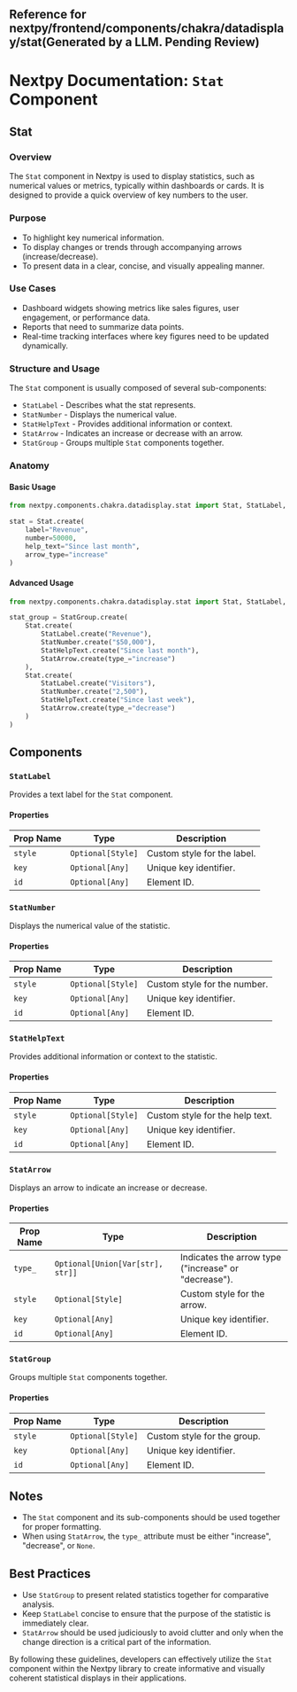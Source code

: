##  Reference for nextpy/frontend/components/chakra/datadisplay/stat(Generated by a LLM. Pending Review)

# Nextpy Documentation: `Stat` Component

## **Stat**

### Overview
The `Stat` component in Nextpy is used to display statistics, such as numerical values or metrics, typically within dashboards or cards. It is designed to provide a quick overview of key numbers to the user.

### Purpose
- To highlight key numerical information.
- To display changes or trends through accompanying arrows (increase/decrease).
- To present data in a clear, concise, and visually appealing manner.

### Use Cases
- Dashboard widgets showing metrics like sales figures, user engagement, or performance data.
- Reports that need to summarize data points.
- Real-time tracking interfaces where key figures need to be updated dynamically.

### Structure and Usage
The `Stat` component is usually composed of several sub-components:
- `StatLabel` - Describes what the stat represents.
- `StatNumber` - Displays the numerical value.
- `StatHelpText` - Provides additional information or context.
- `StatArrow` - Indicates an increase or decrease with an arrow.
- `StatGroup` - Groups multiple `Stat` components together.

### Anatomy
#### Basic Usage
```python
from nextpy.components.chakra.datadisplay.stat import Stat, StatLabel, StatNumber, StatHelpText, StatArrow

stat = Stat.create(
    label="Revenue",
    number=50000,
    help_text="Since last month",
    arrow_type="increase"
)
```

#### Advanced Usage
```python
from nextpy.components.chakra.datadisplay.stat import Stat, StatLabel, StatNumber, StatHelpText, StatArrow, StatGroup

stat_group = StatGroup.create(
    Stat.create(
        StatLabel.create("Revenue"),
        StatNumber.create("$50,000"),
        StatHelpText.create("Since last month"),
        StatArrow.create(type_="increase")
    ),
    Stat.create(
        StatLabel.create("Visitors"),
        StatNumber.create("2,500"),
        StatHelpText.create("Since last week"),
        StatArrow.create(type_="decrease")
    )
)
```

## Components

### `StatLabel`
Provides a text label for the `Stat` component.

#### Properties
Prop Name | Type | Description
--- | --- | ---
`style` | `Optional[Style]` | Custom style for the label.
`key` | `Optional[Any]` | Unique key identifier.
`id` | `Optional[Any]` | Element ID.

### `StatNumber`
Displays the numerical value of the statistic.

#### Properties
Prop Name | Type | Description
--- | --- | ---
`style` | `Optional[Style]` | Custom style for the number.
`key` | `Optional[Any]` | Unique key identifier.
`id` | `Optional[Any]` | Element ID.

### `StatHelpText`
Provides additional information or context to the statistic.

#### Properties
Prop Name | Type | Description
--- | --- | ---
`style` | `Optional[Style]` | Custom style for the help text.
`key` | `Optional[Any]` | Unique key identifier.
`id` | `Optional[Any]` | Element ID.

### `StatArrow`
Displays an arrow to indicate an increase or decrease.

#### Properties
Prop Name | Type | Description
--- | --- | ---
`type_` | `Optional[Union[Var[str], str]]` | Indicates the arrow type ("increase" or "decrease").
`style` | `Optional[Style]` | Custom style for the arrow.
`key` | `Optional[Any]` | Unique key identifier.
`id` | `Optional[Any]` | Element ID.

### `StatGroup`
Groups multiple `Stat` components together.

#### Properties
Prop Name | Type | Description
--- | --- | ---
`style` | `Optional[Style]` | Custom style for the group.
`key` | `Optional[Any]` | Unique key identifier.
`id` | `Optional[Any]` | Element ID.

## Notes
- The `Stat` component and its sub-components should be used together for proper formatting.
- When using `StatArrow`, the `type_` attribute must be either "increase", "decrease", or `None`.

## Best Practices
- Use `StatGroup` to present related statistics together for comparative analysis.
- Keep `StatLabel` concise to ensure that the purpose of the statistic is immediately clear.
- `StatArrow` should be used judiciously to avoid clutter and only when the change direction is a critical part of the information.

By following these guidelines, developers can effectively utilize the `Stat` component within the Nextpy library to create informative and visually coherent statistical displays in their applications.